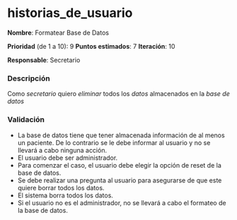 # historias_de_usuario

**Nombre**: Formatear Base de Datos

**Prioridad** (de 1 a 10): 9
**Puntos estimados**: 7
**Iteración**: 10

**Responsable**: Secretario

### Descripción

Como *secretario* quiero *eliminar* todos los *datos* almacenados en la *base de datos*

### Validación

* La base de datos tiene que tener almacenada información de al menos un paciente. De lo contrario se le debe informar al usuario y no se llevará a cabo ninguna acción.
* El usuario debe ser administrador.
* Para comenzar el caso, el usuario debe elegir la opción de reset de la base de datos.
* Se debe realizar una pregunta al usuario para asegurarse de que este quiere borrar todos los datos.
* El sistema borra todos los datos.
* Si el usuario no es el administrador, no se llevará a cabo el formateo de la base de datos.

